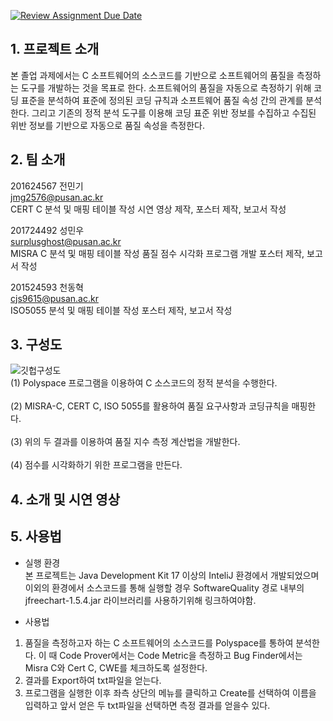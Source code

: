 [![Review Assignment Due Date](https://classroom.github.com/assets/deadline-readme-button-24ddc0f5d75046c5622901739e7c5dd533143b0c8e959d652212380cedb1ea36.svg)](https://classroom.github.com/a/fnZ3vxy8)
## 1. 프로젝트 소개
본 졸업 과제에서는 C 소프트웨어의 소스코드를 기반으로 소프트웨어의 품질을 측정하는 도구를 개발하는 것을 목표로 한다. 소프트웨어의 품질을 자동으로 측정하기 위해 코딩 표준을 분석하여 표준에 정의된 코딩 규칙과 소프트웨어 품질 속성 간의 관계를 분석한다. 그리고 기존의 정적 분석 도구를 이용해 코딩 표준 위반 정보를 수집하고 수집된 위반 정보를 기반으로 자동으로 품질 속성을 측정한다. 
## 2. 팀 소개
201624567 전민기<br>
jmg2576@pusan.ac.kr<br>
CERT C 분석 및 매핑 테이블 작성
시연 영상 제작, 포스터 제작, 보고서 작성

201724492 성민우<br> 
surplusghost@pusan.ac.kr<br>
MISRA C 분석 및 매핑 테이블 작성
품질 점수 시각화 프로그램 개발
포스터 제작, 보고서 작성

201524593 천동혁<br>
cjs9615@pusan.ac.kr<br>
ISO5055 분석 및 매핑 테이블 작성
포스터 제작, 보고서 작성

## 3. 구성도
![깃헙구성도](https://github.com/pnucse-capstone/capstone-2023-1-22/assets/80205593/d28a15b1-3dbe-459a-8b03-106325fe565e)
<br>
(1)	Polyspace 프로그램을 이용하여 C 소스코드의 정적 분석을 수행한다. <br><br>
(2)	MISRA-C, CERT C, ISO 5055를 활용하여 품질 요구사항과 코딩규칙을 매핑한다. <br><br>
(3)	위의 두 결과를 이용하여 품질 지수 측정 계산법을 개발한다. <br><br>
(4)	점수를 시각화하기 위한 프로그램을 만든다.

## 4. 소개 및 시연 영상
## 5. 사용법

* 실행 환경<br>
본 프로젝트는 Java Development Kit 17 이상의 InteliJ 환경에서 개발되었으며 이외의 환경에서 소스코드를 통해 실행할 경우 SoftwareQuality 경로 내부의 jfreechart-1.5.4.jar 라이브러리를 사용하기위해 링크하여야함.


* 사용법
1. 품질을 측정하고자 하는 C 소프트웨어의 소스코드를 Polyspace를 통하여 분석한다. 이 때 Code Prover에서는 Code Metric을 측정하고 Bug Finder에서는 Misra C와 Cert C, CWE를 체크하도록 설정한다.<br>
2. 결과를 Export하여 txt파일을 얻는다.<br>
3. 프로그램을 실행한 이후 좌측 상단의 메뉴를 클릭하고 Create를 선택하여 이름을 입력하고 앞서 얻은 두 txt파일을 선택하면 측정 결과를 얻을수 있다.
